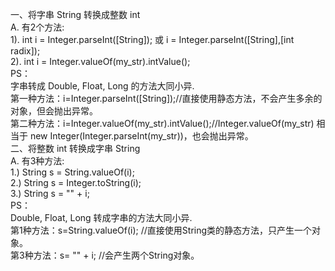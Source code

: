 一、将字串 String 转换成整数 int  
A. 有2个方法:  
1). int i = Integer.parseInt([String]); 或 i = Integer.parseInt([String],[int radix]);  
2). int i = Integer.valueOf(my_str).intValue();   
PS：  
字串转成 Double, Float, Long 的方法大同小异.  
第一种方法：i=Integer.parseInt([String]);//直接使用静态方法，不会产生多余的对象，但会抛出异常。   
第二种方法：i=Integer.valueOf(my_str).intValue();//Integer.valueOf(my_str) 相当于 new Integer(Integer.parseInt(my_str))，也会抛出异常。  
二、将整数 int 转换成字串 String   
A. 有3种方法:  
1.) String s = String.valueOf(i);  
2.) String s = Integer.toString(i);  
3.) String s = "" + i;  
PS：  
Double, Float, Long 转成字串的方法大同小异.  
第1种方法：s=String.valueOf(i); //直接使用String类的静态方法，只产生一个对象。  
第3种方法：s= "" + i; //会产生两个String对象。  
